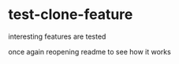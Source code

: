 # test-clone-feature

interesting features are tested

once again reopening readme to see how it works